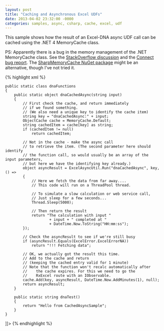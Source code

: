 ```yaml
---
layout: post
title: "Caching and Asynchronous Excel UDFs"
date: 2013-04-02 23:32:00 -0000
categories: samples, async, csharp, cache, excel, udf
---
```

This sample shows how the result of an Excel-DNA async UDF call can be cached using the .NET 4 MemoryCache class.

PS: Apparently there is a bug in the memory management of the .NET MemoryCache class. See the [StackOverflow discussion][memorycache-strangeness] and the [Connect bug report][memorycache-bug]. The [SharpMemoryCache NuGet package][sharp-memory-cache] might be an alternative, though I've not tried it.

{% highlight xml %}
<DnaLibrary Name="CachedAsyncSample" RuntimeVersion="v4.0" Language="C#">

  <Reference Name="System.Runtime.Caching" />
  <![CDATA[
    using System;
    using System.Threading;
    using System.Runtime.Caching;
    using ExcelDna.Integration;
    
    public static class dnaFunctions
    {
        public static object dnaCachedAsync(string input)
        {
            // First check the cache, and return immediately 
            // if we found something.
            // (We also need a unique key to identify the cache item)
            string key = "dnaCachedAsync:" + input;
            ObjectCache cache = MemoryCache.Default; 
            string cachedItem = cache[key] as string;
            if (cachedItem != null) 
                return cachedItem;
    
            // Not in the cache - make the async call 
            // to retrieve the item. (The second parameter here should identify 
            // the function call, so would usually be an array of the input parameters, 
            // but here we have the identifying key already.)
            object asyncResult = ExcelAsyncUtil.Run("dnaCachedAsync", key, () => 
            {
                // Here we fetch the data from far away....
                // This code will run on a ThreadPool thread.
    
                // To simulate a slow calculation or web service call,
                // Just sleep for a few seconds...
                Thread.Sleep(5000);
    
                // Then return the result
                return "The calculation with input " 
                        + input + " completed at " 
                        + DateTime.Now.ToString("HH:mm:ss");
            });
    
            // Check the asyncResult to see if we're still busy
            if (asyncResult.Equals(ExcelError.ExcelErrorNA))
                return "!!! Fetching data";
    
            // OK, we actually got the result this time.
            // Add to the cache and return
            // (keeping the cached entry valid for 1 minute)
            // Note that the function won't recalc automatically after 
            //    the cache expires. For this we need to go the 
            //    RxExcel route with an IObservable.
            cache.Add(key, asyncResult, DateTime.Now.AddMinutes(1), null);
            return asyncResult;
        }
    
        public static string dnaTest()
        {
            return "Hello from CachedAsyncSample";
        }
    }
  
  ]]>
</DnaLibrary>
{% endhighlight %}

[memorycache-strangeness]: http://stackoverflow.com/questions/6895956/memorycache-strangeness
[memorycache-bug]: https://connect.microsoft.com/VisualStudio/feedback/details/806334/system-runtime-caching-memorycache-do-not-respect-memory-limits#
[sharp-memory-cache]: http://www.nuget.org/packages/SharpMemoryCache
